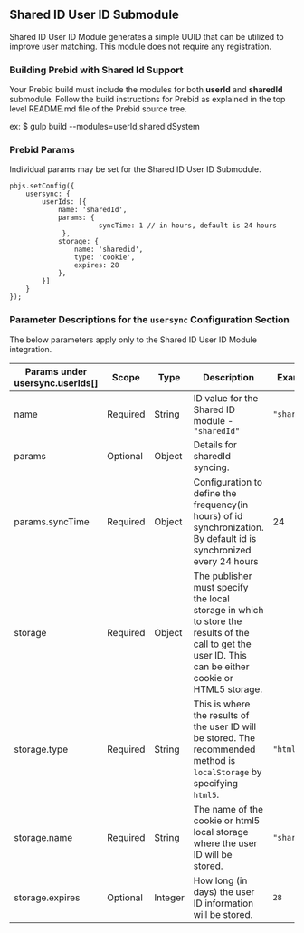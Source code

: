 ## Shared ID User ID Submodule

Shared ID User ID Module generates a simple UUID that can be utilized to improve user matching.
This module does not require any registration.  

### Building Prebid with Shared Id Support
Your Prebid build must include the modules for both **userId** and **sharedId** submodule. Follow the build instructions for Prebid as
explained in the top level README.md file of the Prebid source tree.

ex: $ gulp build --modules=userId,sharedIdSystem

### Prebid Params

Individual params may be set for the Shared ID User ID Submodule. 
```
pbjs.setConfig({
    usersync: {
        userIds: [{
            name: 'sharedId',
            params: {
                      syncTime: 1 // in hours, default is 24 hours
             },
            storage: {
                name: 'sharedid',
                type: 'cookie',
                expires: 28
            },
        }]
    }
});
```

### Parameter Descriptions for the `usersync` Configuration Section
The below parameters apply only to the Shared ID User ID Module integration.

| Params under usersync.userIds[]| Scope | Type | Description | Example |
| --- | --- | --- | --- | --- |
| name | Required | String | ID value for the Shared ID module - `"sharedId"` | `"sharedId"` |
| params | Optional | Object | Details for sharedId syncing. | |
| params.syncTime | Required | Object | Configuration to define the frequency(in hours) of id synchronization. By default id is synchronized every 24 hours | 24 |
| storage | Required | Object | The publisher must specify the local storage in which to store the results of the call to get the user ID. This can be either cookie or HTML5 storage. | |
| storage.type | Required | String | This is where the results of the user ID will be stored. The recommended method is `localStorage` by specifying `html5`. | `"html5"` |
| storage.name | Required | String | The name of the cookie or html5 local storage where the user ID will be stored. | `"sharedid"` |
| storage.expires | Optional | Integer | How long (in days) the user ID information will be stored. | `28` |
